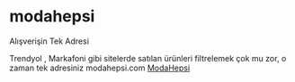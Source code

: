# modahepsi
Alışverişin Tek Adresi

Trendyol , Markafoni gibi sitelerde satılan ürünleri filtrelemek çok mu zor, o zaman tek adresiniz modahepsi.com
<a href="http://www.modahepsi.com">ModaHepsi</a>
